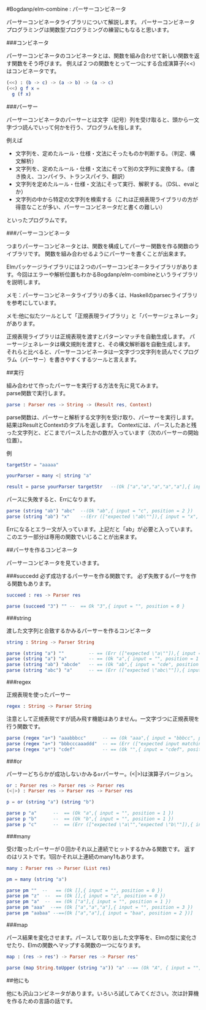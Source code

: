 #Bogdanp/elm-combine : パーサーコンビネータ

パーサーコンビネータライブラリについて解説します。
パーサーコンビネータプログラミングは関数型プログラミングの練習にもなると思います。

###コンビネータ

パーサーコンビネータのコンビネータとは、関数を組み合わせて新しい関数を返す関数をそう呼びます。
例えば２つの関数をとって一つにする合成演算子(<<)はコンビネータです。

```elm
(<<) : (b -> c) -> (a -> b) -> (a -> c)
(<<) g f x =
  g (f x)
```

###パーサー

パーサーコンビネータのパーサーとは文字（記号）列を受け取ると、頭から一文字づつ読んでいって何かを行う、プログラムを指します。

例えば

* 文字列を、定めたルール・仕様・文法にそったものか判断する。（判定、構文解析）
* 文字列を、定めたルール・仕様・文法にそって別の文字列に変換する。（書き換え、コンパイラ、トランスパイラ、翻訳）
* 文字列を定めたルール・仕様・文法にそって実行、解釈する。（DSL、evalとか）
* 文字列の中から特定の文字列を検索する（これは正規表現ライブラリの方が得意なことが多い、パーサーコンビネータだと書くの難しい）

といったプログラムです。

###パーサーコンビネータ

つまりパーサーコンビネータとは、関数を構成してパーサー関数を作る関数のライブラリです。
関数を組み合わせるようにパーサーを書くことが出来ます。

Elmパッケージライブラリには２つのパーサーコンビネータライブラリがあります。今回はエラーや解析位置もわかるBogdanp/elm-combineというライブラリを説明します。

メモ：パーサーコンビネータライブラリの多くは、Haskellのparsecライブラリを参考にしています。

メモ:他に似たツールとして「正規表現ライブラリ」と「パーサージェネレータ」があります。

正規表現ライブラリは正規表現を渡すとパターンマッチを自動生成します。
パーサージェネレータは構文規則を渡すと、その構文解析器を自動生成します。
それらと比べると、パーサーコンビネータは一文字づつ文字列を読んでくプログラム（パーサー）を書きやすくするツールと言えます。


##実行

組み合わせて作ったパーサーを実行する方法を先に見てみます。  
parse関数で実行します。

```elm
parse : Parser res -> String -> (Result res, Context)

```

parse関数は、パーサーと解析する文字列を受け取り、パーサーを実行します。結果はResultとContextのタプルを返します。
Contextには、パースしたあと残った文字列と、どこまでパースしたかの数が入っています（次のパーサーの開始位置）。

例

```elm
targetStr = "aaaaa"

yourParser = many <| string "a"

result = parse yourParser targetStr   --(Ok ["a","a","a","a","a"],{ input = "", position = 5 })
```

パースに失敗すると、Errになります。

```elm
parse (string "ab") "abc"  --(Ok "ab",{ input = "c", position = 2 })
parse (string "ab") "x"    --(Err (["expected \"ab\""]),{ input = "x", position = 0 })
```

Errになるとエラー文が入っています。上記だと「ab」が必要と入っています。このエラー部分は専用の関数でいじることが出来ます。

##パーサを作るコンビネータ

パーサーコンビネータを見ていきます。


###succedd
必ず成功するパーサーを作る関数です。
必ず失敗するパーサを作る関数もあります。

```elm
succeed : res -> Parser res
```

```elm
parse (succeed "3") "" --  == Ok "3",{ input = "", position = 0 }
```

###string

渡した文字列と合致するかみるパーサーを作るコンビネータ

```elm
string : String -> Parser String
```

```elm
parse (string "a") ""         -- == (Err (["expected \"a\""]),{ input = "", position = 0 })
parse (string "a") "a"        -- == (Ok "a",{ input = "", position = 1 })
parse (string "ab") "abcde"   -- == (Ok "ab",{ input = "cde", position = 2 })
parse (string "abc") "a"      -- == (Err (["expected \"abc\""]),{ input = "a", position = 0 })]

```

###regex

正規表現を使ったパーサー

```elm
regex : String -> Parser String
```

注意として正規表現ですが読み飛す機能はありません。一文字づつに正規表現を行う関数です。

```elm
parse (regex "a+") "aaabbbcc"      -- == (Ok "aaa",{ input = "bbbcc", position = 3 })
parse (regex "a+") "bbbcccaaaddd"  -- == (Err (["expected input matching Regexp /^a+/"]),{ input = "bbbcccaaaddd", position = 0 })
parse (regex "a*") "cdef"          -- == (Ok "",{ input = "cdef", position = 0 })
```

###or

パーサーどちらかが成功しないかみる`or`パーサー。(<|>)は演算子バージョン。

```elm
or : Parser res -> Parser res -> Parser res
(<|>) : Parser res -> Parser res -> Parser res
```

```elm
p = or (string "a") (string "b")

parse p "a"      --  == (Ok "a",{ input = "", position = 1 })
parse p "b"      --  == (Ok "b",{ input = "", position = 1 })
parse p "c"      --  == (Err (["expected \"a\"","expected \"b\""]),{ input = "c", position = 0 })]
```

###many

受け取ったパーサーが０回かそれ以上連続でヒットするかみる関数です。
返すのはリストです。1回かそれ以上連続のmany1もあります。

```elm
many : Parser res -> Parser (List res)
```

```elm
pm = many (string "a")

parse pm ""  --   == (Ok [],{ input = "", position = 0 })
parse pm "z"  --  == (Ok [],{ input = "z", position = 0 })
parse pm "a"  --  == (Ok ["a"],{ input = "", position = 1 })
parse pm "aaa"  --== (Ok ["a","a","a"],{ input = "", position = 3 })
parse pm "aabaa" --==(Ok ["a","a"],{ input = "baa", position = 2 })]
```

###map

パース結果を変化させます。パースして取り出した文字等を、Elmの型に変化させたり、Elmの関数へマップする関数の一つになります。

```elm
map : (res -> res') -> Parser res -> Parser res'
```

```elm
parse (map String.toUpper (string "a")) "a" --== (Ok "A", { input = "", position = 1 })
```

##他にも

他にも沢山コンビネータがあります。いろいろ試してみてください。次は計算機を作るための言語の話です。
